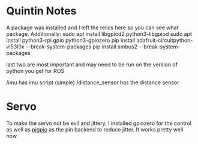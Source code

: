 # Quintin Notes
A package was installed and I left the relics here so you can see what package.
Additionally: 
sudo apt install libgpiod2 python3-libgpiod
sudo apt install python3-rpi.gpio python3-gpiozero
pip install adafruit-circuitpython-vl53l0x --break-system-packages
pip install smbus2 --break-system-packages

last two are most important and may need to be run on the version of python you
get for ROS


/imu has imu script (simple)
/distance_sensor has the distance sensor

# Servo 
To make the servo not be evil and jittery, I installed gpiozero for the control as well as [pigpio](https://abyz.me.uk/rpi/pigpio/) as the pin backend to reduce jitter. It works pretty well now.
